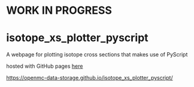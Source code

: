# WORK IN PROGRESS

# isotope_xs_plotter_pyscript
A webpage for plotting isotope cross sections that makes use of PyScript

hosted with GitHub pages [here](https://openmc-data-storage.github.io/isotope_xs_plotter_pyscript/)

https://openmc-data-storage.github.io/isotope_xs_plotter_pyscript/